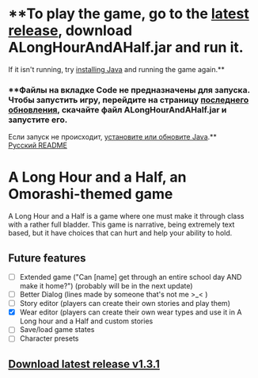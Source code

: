 # **To play the game, go to the [latest release](https://github.com/javabird25/long-hour-and-a-half/releases/tag/v1.3.1), download ALongHourAndAHalf.jar and run it.   
If it isn't running, try [installing Java](https://java.com) and running the game again.**  
### **Файлы на вкладке Code не предназначены для запуска. Чтобы запустить игру, перейдите на страницу [последнего обновления](https://github.com/javabird25/long-hour-and-a-half/releases/tag/v1.3_rus), скачайте файл ALongHourAndAHalf.jar и запустите его.   
Если запуск не происходит, [установите или обновите Java](https://java.com/).**   
[Русский README](https://github.com/javabird25/long-hour-and-a-half/blob/master-rus/README.md)

# A Long Hour and a Half, an Omorashi-themed game  
A Long Hour and a Half is a game where one must make it through class with a rather full bladder. This game is narrative, being extremely text based, but it have choices that can hurt and help your ability to hold.

## Future features

 - [ ] Extended game ("Can [name] get through an entire school day AND make it home?") (probably will be in the next update)
 - [ ] Better Dialog (lines made by someone that's not me >_< )
 - [ ] Story editor (players can create their own stories and play them)
 - [x] Wear editor (players can create their own wear types and use it in A Long hour and a Half and custom stories
 - [ ] Save/load game states
 - [ ] Character presets

## [Download latest release v1.3.1](https://github.com/javabird25/long-hour-and-a-half/releases/tag/v1.3.1)